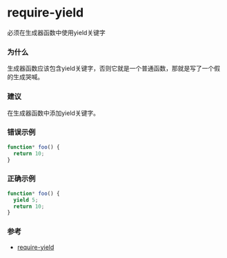 # require-yield

必须在生成器函数中使用yield关键字

### 为什么

生成器函数应该包含yield关键字，否则它就是一个普通函数，那就是写了一个假的生成哭喊。

### 建议

在生成器函数中添加yield关键字。

### 错误示例

```js
function* foo() {
  return 10;
}
```

### 正确示例

```js
function* foo() {
  yield 5;
  return 10;
}
```

### 参考

- [require-yield](https://eslint.org/docs/rules/require-yield)
